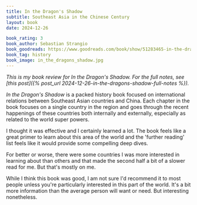 ```yaml
---
title: In the Dragon's Shadow
subtitle: Southeast Asia in the Chinese Century
layout: book
date: 2024-12-26

book_rating: 3
book_author: Sebastian Strangio
book_goodreads: https://www.goodreads.com/book/show/51283465-in-the-dragon-s-shadow
book_tag: history
book_image: in_the_dragons_shadow.jpg
---
```


_This is my book review for In the Dragon's Shadow. For the full notes, see [this post]({% post_url 2024-12-26-in-the-dragons-shadow-full-notes %})._

_In the Dragon's Shadow_ is a packed history book focused on international relations between Southeast Asian countries and China. Each chapter in the book focuses on a single country in the region and goes through the recent happenings of these countries both internally and externally, especially as related to the world super powers.

I thought it was effective and I certainly learned a lot. The book feels like a great primer to learn about this area of the world and the 'further reading' list feels like it would provide some compelling deep dives.

For better or worse, there were some countries I was more interested in learning about than others and that made the second half a bit of a slower read for me. But that's mostly on me.

While I think this book was good, I am not sure I'd recommend it to most people unless you're particularly interested in this part of the world. It's a bit more information than the average person will want or need. But interesting nonetheless.
